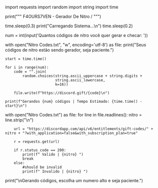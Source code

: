 import requests
import random
import string
import time

print(""" F4OURS7VEN - Gerador De Nitro / 
 """)

time.sleep(0.3)
print("Carregando Sistema...\n")
time.sleep(0.2)

num = int(input('Quantos códigos de nitro você quer gerar e checar: '))

with open("Nitro Codes.txt", "w", encoding='utf-8') as file:
    print("Seus códigos de nitro estão sendo gerador, seja paciente.")

    start = time.time()

    for i in range(num):
        code = "".join(
            random.choices(string.ascii_uppercase + string.digits +
                           string.ascii_lowercase,
                           k=16))

        file.write(f"https://discord.gift/{code}\n")

    print(f"Gerandos {num} códigos | Tempo Estimado: {time.time() - start}\n")

with open("Nitro Codes.txt") as file:
    for line in file.readlines():
        nitro = line.strip("\n")

        url = "https://discordapp.com/api/v6/entitlements/gift-codes/" + nitro + "?with_application=false&with_subscription_plan=true"

        r = requests.get(url)

        if r.status_code == 200:
            print(f" Valido | {nitro} ")
            break
        else:
            #should be invalid
            print(f" Invalido | {nitro} ")

print("\nGerando códigos, escolha um numero alto e seja paciente.")

